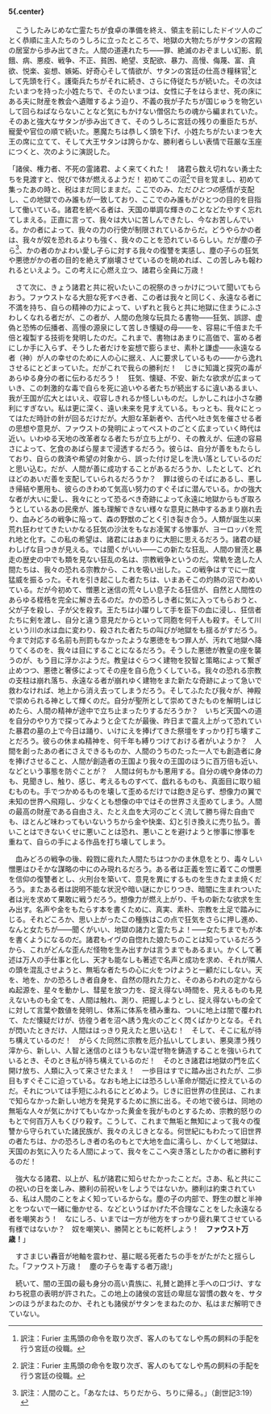 #### 5{.center}

　こうしたみじめな亡霊たちが食卓の準備を終え、領主を前にしたドイツ人のごとく恭順に主人たちのうしろに立ったところで、地獄の大物たちがサタンの宮殿の居室から歩み出てきた。人間の道連れたち――罪、絶滅のおぞましい幻影、飢餓、病、悪疫、戦争、不正、貧困、絶望、支配欲、暴力、高慢、侮蔑、富、貪欲、悦楽、妄想、嫉妬、好奇心そして情欲が、サタンの宮廷の仕高き糧秣官[^1]として先頭を行く。護衛兵たちがそれに続き、さらに侍従たちが続いた。その次はたいまつを持った小姓たちで、そのたいまつは、女性に子をはらませ、死の床にある夫に財産を教会へ遺贈するよう迫り、不義の我が子たちが国じゅうを物乞いして回らねばならないことなど気にもかけない僧侶たちの魂から編まれていた。そのあと強大なサタンが歩み出てきて、そのうしろに宮廷の残りの重臣たちが、寵愛や官位の順で続いた。悪魔たちは恭しく頭を下げ、小姓たちがたいまつを大王の席に立てて、そして大王サタンは誇らかな、勝利者らしい表情で荘厳な玉座につくと、次のように演説した。
[^1]:訳注：Furier 主馬頭の命令を取り次ぎ、客人のもてなしや馬の飼料の手配を行う宮廷の役職。

「諸侯、権力者、不死の霊諸君、よく来てくれた！　諸君ら数え切れない勇士たちを見渡すと、悦びで体が燃えるようだ！ 初めてこの沼[^1]で目を覚まし、初めて集ったあの時と、税はまだ同じままだ。ここでのみ、ただ*ひとつの*感情が支配し、この地獄でのみ誰もが一致しており、ここでのみ誰もがひとつの目的を目指して働いている。諸君を統べる者は、天国の単調な輝きのことなどたやすく忘れてしまえる。正直に言って、我々は大いに苦しんできたし、今なお苦しんでいる。かの者によって、我々の力の行使が制限されているからだ。どうやらかの者は、我々が奴を恐れるよりも強く、我々のことを恐れているらしい。だが塵の子ら[^2]、かの者のかよわい愛し子らに対する我々の復讐を実感し、塵の子らの狂気や悪徳がかの者の目的を絶えず崩壊させているのを眺めれば、この苦しみも報われるといえよう。この考えに心燃え立つ、諸君ら全員に万歳！
[^1]:訳注：地獄は「火の沼（あるいは火の池）」feurige Pfuhlとも呼ばれる。ヨハネの黙示録20:15。
[^2]:訳注：人間のこと。「あなたは、ちりだから、ちりに帰る。」（創世記3:19）

　さて次に、きょう諸君と共に祝いたいこの祝祭のきっかけについて聞いてもらおう。ファウストなる大胆な死すべき者、この者は我々と同じく、永遠なる者に不満を持ち、自らの精神の力によって、いずれと我らと共に地獄に住まうにふさわしくなれる者だが、この者が、人間の危険な玩具たる書物――狂気、誤謬、虚偽と恐怖の伝播者、高慢の源泉にして苦しき懐疑の母――を、容易に千倍また千倍と複製する技術を発明したのだ。これまで、書物はあまりに高価で、富める者にしか手に入らず、そうした者だけを妄想で膨らませ、素朴と謙虚――永遠なる者（神）が人の幸せのために人の心に据え、人に要求しているもの――から逸れさせるにとどまっていた。だがこれで我らの勝利だ！　じきに知識と探究の毒があらゆる身分の者に伝わるだろう！　狂気、懐疑、不安、新たな欲求が広まっていき、この刺激的な毒で自らを死に追いやる者たちが続出するに違いあるまい、我が王国が広大とはいえ、収容しきれるか怪しいものだ。しかしこれは小さな勝利にすぎない。私は更に深く、遠い未来を見すえている。もっとも、我々にとってはただ時計の針が回るだけだが。大胆な革新者や、古代へ吐き気を催させる者の思想や意見が、ファウストの発明によってペストのごとく広まっていく時代は近い。いわゆる天地の改革者なる者たちが立ち上がり、その教えが、伝達の容易さによって、乞食のあばら屋まで浸透するだろう。彼らは、自分が善をもたらしており、自らの救済や希望の対象から、誤った付け足しを洗い落としているのだと思い込む。だが、人間が善に成功することがあるだろうか、したとして、どれほどのあいだ善を支配していられるだろうか？　罪は彼らのそばにあるし、悪しき帰結や悪用も、彼らのきわめて気高い努力のすぐそばに潜んでいる。かの強大な者が大いに愛し、我々にとって恐るべき奇跡によって永遠に地獄からもぎ取ろうとしているあの民衆が、誰も理解できない様々な意見に熱中するあまり崩れ去り、血みどろの戦争に陥って、森の野獣のごとく引き裂き合う。人類が誕生以来荒れ狂わせてきたいかなる狂気の沙汰をもなお凌駕する惨事が、ヨーロッパを荒れ地と化す。この私の希望は、諸君にはあまりに大胆に思えるだろう。諸君の疑わしげな目つきが見える。では聞くがいい――この新たな狂乱、人間の冒涜と暴走の歴史の中でも類を見ない狂乱の名は、宗教戦争というのだ。常軌を逸した人間たちは、我々の恐れる宗教から、これを吸い出した。この戦争はすでに一度猛威を振るった。それを引き起こした者たちは、いまあそこの灼熱の沼でわめいている。だが今初めて、憎悪と迷信の荒々しい息子たる狂信が、自然と人間性のあらゆる桎梏を完全に解き去るのだ。かの恐ろしき者に気に入ってもらおうと、父が子を殺し、子が父を殺す。王たちは小躍りして手を臣下の血に浸し、狂信者たちに剣を渡し、自分と違う意見だからといって同胞を何千人も殺す。そして川という川の水は血に変わり、殺された者たちの叫びが地獄をも揺るがすだろう。今まで対応する名前も刑罰もなかったような悪徳をもつ罪人が、汚れて地獄へ降りてくるのを、我々は目にすることになるだろう。そうした悪徳が教皇の座を襲うのが、もう目に浮かぶようだ。教皇はぐらつく建物を狡智と策略によって繋ぎ止めつつ、悪徳と奢侈によってその座を自ら危うくしている。我々の恐れる宗教の支柱は崩れ落ち、永遠なる者が崩れゆく建物をまた新たな奇跡によって急いで救わなければ、地上から消え去ってしまうだろう。そしてふたたび我々が、神殿で崇められる神として輝くのだ。自分が聖所として崇めてきたものを解明しはじめたら、人間の精神が途中で立ち止まったりするだろうか？　いちど天国への道を自分のやり方で探ってみようと企てたが最後、昨日まで震え上がって恐れていた暴君の墓の上で今日は踊り、いけにえを捧げてきた祭壇をすっかり打ち壊すことだろう。彼らの休まぬ精神を、何千年も縛りつけておける者がいようか？　人間を創ったあの者にさえできるものか、人間のうちのたった一人でも創造者に身を捧げさせること、人間が創造者の王国より我々の王国のほうに百万倍も近い、などという事態を防ぐことが？　人間は何もかも悪用する。自分の魂や身体の力も、見聞きし、触り、感じ、考えるものすべて、戯れるものも、真面目に取り組むものも。手でつかめるものを壊して歪めるだけでは飽き足らず、想像力の翼で未知の世界へ飛翔し、少なくとも想像の中ではその世界さえ歪めてしまう。人間の最高の財産である自由さえ、たとえ血を大河のごとく流して勝ち得た自由でも、ほとんど味わってもいないうちから金や快楽、幻と引き換えに売り払う。善いことはできないくせに悪いことは恐れ、悪いことを避けようと惨事に惨事を重ねて、自らの手による作品を打ち壊してしまう。

　血みどろの戦争の後、殺戮に疲れた人間たちはつかのま休息をとり、毒々しい憎悪はひそかな謀略の中にのみ現れるだろう。ある者は正義を笠に着てこの憎悪を信仰の復讐者とし、火刑台を築いて、意見を異にするものを生きたまま焼くだろう。またある者は説明不能な状況や暗い謎にかじりつき、暗闇に生まれついた者は光を求めて果敢に戦うだろう。想像力が燃え上がり、千もの新たな欲求を生み出す。名声や金をもたらす本を書くために、真実、素朴、宗教を土足で踏みにじる。それどころか、思い上がったこの種族はこの点で狂気をさらに押し進め、なんと女たちが――聞くがいい、地獄の諸力と霊たちよ！――女たちまでもが本を書くようになるのだ。諸君もイヴの自惚れた娘たちのことは知っているだろうから、これがどんな歪んだ怪物を生み出すかは言うまでもあるまい。かくして著述は万人の手仕事と化し、天才も能なしも著述で名声と成功を求め、それが隣人の頭を混乱させようと、無垢な者たちの心に火をつけようと一顧だにしない。天を、地を、かの恐ろしき者自身を、自然の隠れた力と、そのあらわれの定かならぬ起源を、星々を動かし、彗星を放つ力を、捉え得ない時間を、見えるものも見えないものも全てを、人間は触れ、測り、把握しようとし、捉え得ないもの全てに対して言葉や数値を発明し、体系に体系を積み重ね、ついに地上は闇で覆われて、ただ懐疑だけが、彷徨う者を沼へ誘う鬼火のごとく閃くばかりとなる。それが閃いたときだけ、人間ははっきり見えたと思い込む！　そして、そこに私が待ち構えているのだ！　がらくた同然に宗教を厄介払いしてしまい、悪臭漂う残り滓から、新しい、人智と迷信のとほうもない混ぜ物を鋳造することを強いられているとき、そのとき私が待ち構えているのだ！　そのとき諸君は地獄の門を広く開け放ち、人類に入って来させたまえ！　一歩目はすでに踏み出されたが、二歩目もすぐそこに迫っている。なおも地上には恐ろしい革命が間近に控えているのだ。それについては手短にふれるにとどめよう。じきに旧世界の住民は、これまで知らなかった新しい地方を発見するために旅に出る。その地で彼らは、同地の無垢な人々が気にかけてもいなかった黄金を我がものとするため、宗教的怒りのもとで何百万人もくびり殺す。こうして、これまで無垢と無知によって我々の復讐から守られていた諸民族が、我々のえじきとなる。何世紀にもわたって旧世界の者たちは、かの恐ろしき者の名のもとで大地を血に濡らし、かくして地獄は、天国のお気に入りたる人間によって、我々をここへ突き落としたかの者に勝利するのだ！

　強大なる諸君、以上が、私が諸君に知らせたかったことだ。さあ、私と共にこの祝いの日を楽しみ、勝利の前祝いをしようではないか。勝利は約束されている、私は人間のことをよく知っているからな。塵の子の内部で、野生の獣と半神とをつないで一緒に働かせる、などというばかげた不合理なことをした永遠なる者を嘲笑おう！　なにしろ、いまでは一方が他方をすっかり疲れ果てさせている有様ではないか？　奴を嘲笑い、勝鬨とともに乾杯しよう！　**ファウスト万歳！**」

　すさまじい轟音が地軸を震わせ、墓に眠る死者たちの手をがたがたと揺らした。「ファウスト万歳！　塵の子らを毒する者万歳!」

　続いて、闇の王国の最も身分の高い貴族に、礼賛と跪拝と手への口づけ、すなわち祝意の表明が許された。この地上の諸侯の宮廷の卑屈な習慣の数々を、サタンのほうがまねたのか、それとも諸侯がサタンをまねたのか、私はまだ解明できていない。
